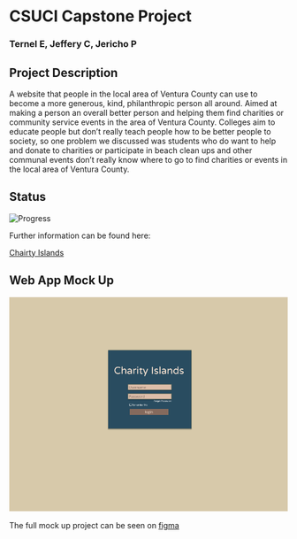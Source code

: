 # CSUCI Capstone Project

### Ternel E, Jeffery C, Jericho P

## Project Description

A website that people in the local area of Ventura County can use to become a more generous, kind, philanthropic person all around. Aimed at making a person an overall better person and helping them find charities or community service events in the area of Ventura County. Colleges aim to educate people but don’t really teach people how to be better people to society, so one problem we discussed was students who do want to help and donate to charities or participate in beach clean ups and other communal events don’t really know where to go to find charities or events in the local area of Ventura County.

## Status

![Progress](https://progress-bar.dev/10/?scale=100&title=progress&width=1000&color=856A5D&suffix=%)

Further information can be found here:

[Chairty Islands](https://tedejer.github.io/Capstone/)

## Web App Mock Up

![login concept](misc/login_mock.PNG)

The full mock up project can be seen on
[figma](https://www.figma.com/file/iLpe8hZBP3eq9B4eLw0Kgu/Capstone%3A-Chairty-Islands?node-id=0%3A1)
